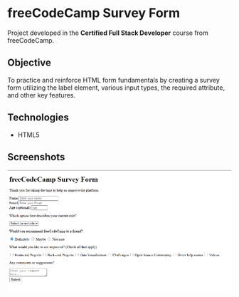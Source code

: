 # freeCodeCamp Survey Form

Project developed in the **Certified Full Stack Developer** course from freeCodeCamp.

## Objective
To practice and reinforce HTML form fundamentals by creating a survey form utilizing the label element, various input types, the required attribute, and other key features.

## Technologies
- HTML5

## Screenshots
![Project screenshot](screenshots/survey_form.png)
